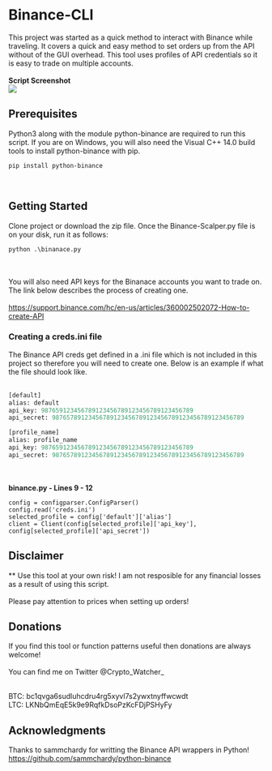 # Binance-CLI
This project was started as a quick method to interact with Binance while traveling.  It covers a quick and easy method to set orders up from the API without of the GUI overhead.  This tool uses profiles of API credentials so it is easy to trade on multiple accounts.
<br><br>
**Script Screenshot**<br>
![](https://github.com/ataylor05/Binance-CLI/blob/master/files/images/Binance_CLI.jpg)


## Prerequisites
Python3 along with the module python-binance are required to run this script.  If you are on Windows, you will also need the Visual C++ 14.0 build tools to install python-binance with pip.
<br>
```
pip install python-binance
```
<br>


## Getting Started
Clone project or download the zip file.  Once the Binance-Scalper.py file is on your disk, run it as follows:<br>
```
python .\binanace.py
```
<br><br>
You will also need API keys for the Binanace accounts you want to trade on.  The link below describes the process of creating one.
<br><br>
https://support.binance.com/hc/en-us/articles/360002502072-How-to-create-API


### Creating a creds.ini file
The Binance API creds get defined in a .ini file which is not included in this project so therefore you will need to create one.  Below is an example if what the file should look like.
<br><br>
```python
[default]
alias: default
api_key: 987659123456789123456789123456789123456789
api_secret: 98765789123456789123456789123456789123456789123456789

[profile_name]
alias: profile_name
api_key: 987659123456789123456789123456789123456789
api_secret: 98765789123456789123456789123456789123456789123456789
```
<br><br>
**binance.py - Lines 9 - 12**
```
config = configparser.ConfigParser()
config.read('creds.ini')
selected_profile = config['default']['alias']
client = Client(config[selected_profile]['api_key'], config[selected_profile]['api_secret'])
```

## Disclaimer
** Use this tool at your own risk! I am not resposible for any financial losses as a result of using this script.
<br><br>
Please pay attention to prices when setting up orders!

## Donations
If you find this tool or function patterns useful then donations are always welcome!<br><br>
You can find me on Twitter @Crypto_Watcher_<br><br>

BTC: bc1qvga6sudluhcdru4rg5xyvl7s2ywxtnyffwcwdt<br>
LTC: LKNbQmEqE5k9e9RqfkDsoPzKcFDjPSHyFy

## Acknowledgments
Thanks to sammchardy for writting the Binance API wrappers in Python!<br>
https://github.com/sammchardy/python-binance